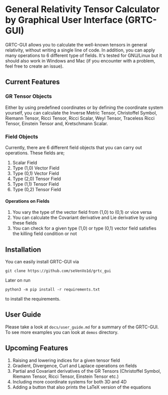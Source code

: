# General Relativity Tensor Calculator by Graphical User Interface (GRTC-GUI)

GRTC-GUI allows you to calculate the well-known tensors in general relativity, without writing a single line of code. In addition, you can apply many operations to 6 different type of fields. It's tested for GNU/Linux but it should also work in Windows and Mac (if you encounter with a problem, feel free to create an issue).

## Current Features

### GR Tensor Objects

Either by using predefined coordinates or by defining the coordinate system yourself, you can calculate the Inverse Metric Tensor, Christoffel Symbol, Riemann Tensor, Ricci Tensor, Ricci Scalar, Weyl Tensor, Traceless Ricci Tensor, Einstein Tensor and, Kretschmann Scalar.

### Field Objects

Currently, there are 6 different field objects that you can carry out operations. These fields are;

1) Scalar Field
2) Type (1,0) Vector Field
3) Type (0,1) Vector Field
4) Type (2,0) Tensor Field
5) Type (1,1) Tensor Field
6) Type (0,2) Tensor Field

#### Operations on Fields

1) You vary the type of the vector field from (1,0) to (0,1) or vice versa
2) You can calculate the Covariant derivative and Lie derivative by using these fields
3) You can check for a given type (1,0) or type (0,1) vector field satisfies the
killing field condition or not

## Installation

You can easily install GRTC-GUI via

    git clone https://github.com/seVenVo1d/grtc_gui

Later on run

    python3 -m pip install -r requirements.txt

to install the requirements.

## User Guide

Please take a look at `docs/user_guide.md` for a summary of the GRTC-GUI. To see more examples you can look at `demos` directory.

## Upcoming Features

1) Raising and lowering indices for a given tensor field
2) Gradient, Divergence, Curl and Laplace operations on fields
3) Partial and Covariant derivatives of the GR Tensors (Christoffel Symbol, Riemann Tensor, Ricci Tensor, Einstein Tensor etc.)
4) Including more coordinate systems for both 3D and 4D
5) Adding a button that also prints the LaTeX version of the equations
